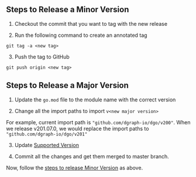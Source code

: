 ## Steps to Release a Minor Version

1. Checkout the commit that you want to tag with the new release

2. Run the following command to create an annotated tag

```
git tag -a <new tag>
```

3. Push the tag to GitHub

```
git push origin <new tag>
```

## Steps to Release a Major Version

1. Update the `go.mod` file to the module name with the correct version

2. Change all the import paths to import `v<new major version>`

For example, current import path is `"github.com/dgraph-io/dgo/v200"`.
When we release v201.07.0, we would replace the import paths to `"github.com/dgraph-io/dgo/v201"`

3. Update [Supported Version](https://github.com/dgraph-io/dgo/#supported-versions)

4. Commit all the changes and get them merged to master branch.

Now, follow the [steps to release Minor Version](#steps-to-release-a-minor-version) as above.
